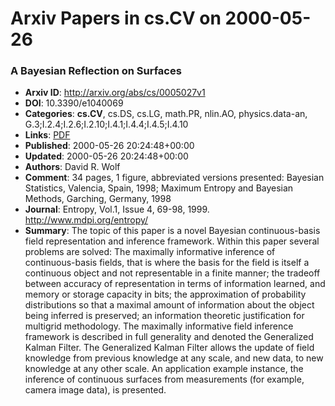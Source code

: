 # Arxiv Papers in cs.CV on 2000-05-26
### A Bayesian Reflection on Surfaces
- **Arxiv ID**: http://arxiv.org/abs/cs/0005027v1
- **DOI**: 10.3390/e1040069
- **Categories**: **cs.CV**, cs.DS, cs.LG, math.PR, nlin.AO, physics.data-an, G.3;I.2.4;I.2.6;I.2.10;I.4.1;I.4.4;I.4.5;I.4.10
- **Links**: [PDF](http://arxiv.org/pdf/cs/0005027v1)
- **Published**: 2000-05-26 20:24:48+00:00
- **Updated**: 2000-05-26 20:24:48+00:00
- **Authors**: David R. Wolf
- **Comment**: 34 pages, 1 figure, abbreviated versions presented: Bayesian
  Statistics, Valencia, Spain, 1998; Maximum Entropy and Bayesian Methods,
  Garching, Germany, 1998
- **Journal**: Entropy, Vol.1, Issue 4, 69-98, 1999. http://www.mdpi.org/entropy/
- **Summary**: The topic of this paper is a novel Bayesian continuous-basis field representation and inference framework. Within this paper several problems are solved: The maximally informative inference of continuous-basis fields, that is where the basis for the field is itself a continuous object and not representable in a finite manner; the tradeoff between accuracy of representation in terms of information learned, and memory or storage capacity in bits; the approximation of probability distributions so that a maximal amount of information about the object being inferred is preserved; an information theoretic justification for multigrid methodology. The maximally informative field inference framework is described in full generality and denoted the Generalized Kalman Filter. The Generalized Kalman Filter allows the update of field knowledge from previous knowledge at any scale, and new data, to new knowledge at any other scale. An application example instance, the inference of continuous surfaces from measurements (for example, camera image data), is presented.



